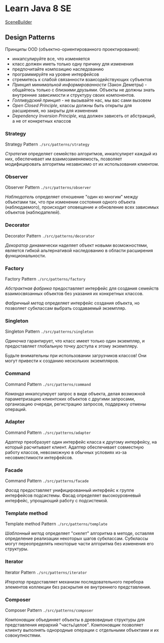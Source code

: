 # Learn Java 8 SE

[SceneBuilder](https://gluonhq.com/products/scene-builder/)

## Design Patterns

Принципы OOD (объектно-ориентированного проектирования):
- инкапсулируйте все, что изменяется
- класс должен иметь только одну причину для изменения
- предпочитайте композицию наследованию
- программируйте на уровне интерфейсов
- стремитесь к слабой связанности взаисодействующих субъектов
- *Принцип минимальной информированности* (Закон Деметры) - общайтесь только с *близкими друзьями*. Объекты не должны знать внутренние зависимости и структуру своих компонентов.
- *Голливудский принцип* - не вызывайте нас, мы вас сами вызовем
- *Open Closed Principle*, классы должны быть открыты для расширения, но закрыты для изменения
- *Dependency Inversion Principle*, код должен зависеть от абстракций, а не от конкретных классов

### Strategy

Strategy Pattern `./src/patterns/strategy`

*Стратегия* определяет семейство алгоритмов, инкапсулирет каждый из них, обеспечивает им взаимозаменяемость, позволяет модифицировать алгоритмы независимо от их использования клиентом.

### Observer

Observer Pattern `./src/patterns/observer`

*Наблюдатель* определяет отношение "один ко многим" между объектами так, что при изменении состояния одного объекта (наблюдаемого), происходит оповещение и обновление всех зависимых объектов (наблюдателей).

### Decorator

Decorator Pattern `./src/patterns/decorator`

*Декоратор* динамически наделяет объект новыми возможностями, является гибкой альтернативой наследованию в области расширения функциональности.

### Factory

Factory Pattern `./src/patterns/factory`

*Абстрактная фабрика* предоставляет интерфейс для создания семейств взаимосвязанных объектов без указания их конкретных классов.

*Фабричный метод* определяет интерфейс создания объекта, но позволяет субклассам выбрать создаваемый экземпляр.

### Singleton

Singleton Pattern `./src/patterns/singleton`

*Одиночка* гарантирует, что класс имеет только один экземпляр, и предоставляет глобальную точку доступа к этому экземпляру.

Будьте внимательны при использовании загрузчиков классов! Они могут привести к созданию нескольких экземпляров.

### Command

Command Pattern `./src/patterns/command`

*Команда* инкапсулирует запрос в виде объекта, делая возможной параметризацию клиентских объектов с другими запросами, организацию очереди, регистрацию запросов, поддержку отмены операций.

### Adapter

Command Pattern `./src/patterns/adapter`

*Адаптер* преобразует один интерфейс класса к другому интерфейсу, на который расчитывает клиент. Адаптер обеспечивает совместную работу классов, невозможную в обычных условиях из-за несовместимости интерфейсов.

### Facade

Command Pattern `./src/patterns/facade`

*Фасад* предоставляет унифицированный интерфейс к группе интерфейсов подсистемы. Фасад определяет высокоуровневый интерфейс, упрощающий работу с подсистемой.

### Template method

Template method Pattern `./src/patterns/template`

*Шаблонный метод* определяет "скелет" алгоритма в методе, оставляя определение реализации некоторых шагов субклассам. Субклассы могут переопределять некоторые части алгоритма без изменения его структуры.

### Iterator

Iterator Pattern `./src/patterns/iterator`

*Итератор* предоставляет механизм последовательного перебора элементов коллекции без раскрытия ее внутреннего представления.

### Composer

Composer Pattern `./src/patterns/composer`

*Компоновщик* объединяет объекты в древовидные структуры для представления иерархий "часть/целое". *Компоновщик* позволяет клиенту выполнять однородные операции с отдельными объектами и их совокупностями.
